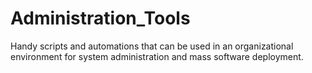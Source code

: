 # Administration_Tools
Handy scripts and automations that can be used in an organizational environment for system administration and mass software deployment. 
